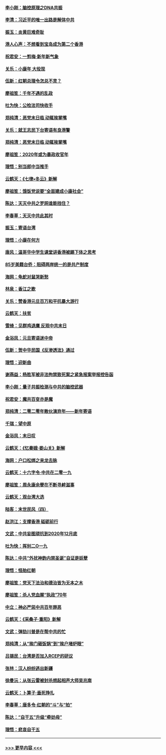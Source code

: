 #### [李小刚：脑控原理之DNA共振](../pages/nsc993/n11780962.md?t=01100822) 
#### [李清：习近平的唯一出路是解体中共](../pages/nsc993/n11780866.md?t=01100822) 
#### [振玉：炎黄巨难奇耻](../pages/nsc993/n11779632.md?t=01100822) 
#### [港人心声：不想看到宝岛成为第二个香港](../pages/nsc993/n11778817.md?t=01100822) 
#### [祝君安：一剪梅‧新年新气象](../pages/nsc993/n11776340.md?t=01100822) 
#### [关乐：小康年 大役现](../pages/nsc993/n11774213.md?t=01100822) 
#### [伍新：红朝总理令怎总不灵？](../pages/nsc993/n11770813.md?t=01100822) 
#### [廖祖笙：千年不遇的乱政](../pages/nsc993/n11770373.md?t=01100822) 
#### [吐为快：公检法司快收手](../pages/nsc993/n11770359.md?t=01100822) 
#### [郑纯清：恶党末日临 动辄挨掌嘴](../pages/nsc993/n11769912.md?t=01100822) 
#### [关乐：就王志民下台寄语有良港警](../pages/nsc993/n11769903.md?t=01100822) 
#### [郑纯清：恶党末日临 动辄挨掌嘴](../pages/nsc993/n11769356.md?t=01100822) 
#### [廖祖笙：2020年或为暴政收官年](../pages/nsc993/n11768216.md?t=01100822) 
#### [理悟：别当郎中当推手](../pages/nsc993/n11768243.md?t=01100822) 
#### [云鹤天：《七律▪冬云》新解](../pages/nsc993/n11768204.md?t=01100822) 
#### [廖祖笙：饿饭党说要“全面建成小康社会”](../pages/nsc993/n11767482.md?t=01100822) 
#### [陈达：天灭中共之罗网谁能挡住？](../pages/nsc993/n11767465.md?t=01100822) 
#### [李春草：天灭中共此其时](../pages/nsc993/n11767452.md?t=01100822) 
#### [振玉：寄语台湾](../pages/nsc993/n11767432.md?t=01100822) 
#### [理悟：小康在何方](../pages/nsc993/n11767394.md?t=01100822) 
#### [唐风：温哥华中学生课堂讲香港被踢下体之思考](../pages/nsc993/n11766848.md?t=01100822) 
#### [85岁美籍台侨：阻碍两岸统一的是共产制度](../pages/nsc993/n11765043.md?t=01100822) 
#### [海网：龟蛇对鼠哭新愁](../pages/nsc993/n11764895.md?t=01100822) 
#### [林泉：香江之歌](../pages/nsc993/n11764415.md?t=01100822) 
#### [关乐：赞香港元旦百万和平抗暴大游行](../pages/nsc993/n11764382.md?t=01100822) 
#### [云鹤天：扶贫](../pages/nsc993/n11764245.md?t=01100822) 
#### [雪绮：见群鸡退鹰  反观中共末日](../pages/nsc993/n11762112.md?t=01100822) 
#### [金浴凤：元旦寄语迷中帝](../pages/nsc993/n11761788.md?t=01100822) 
#### [伍新：贺中华民国《反渗透法》通过](../pages/nsc993/n11761994.md?t=01100822) 
#### [理悟：迎新曲](../pages/nsc993/n11761152.md?t=01100822) 
#### [谢燕益：杨胜军被非法拘禁致死案之紧急报案举报控告函](../pages/nsc993/n11756134.md?t=01100822) 
#### [李小刚：量子共振检测与中共的脑控武器](../pages/nsc993/n11754518.md?t=01100822) 
#### [祝君安：魔共百变亦是魔](../pages/nsc993/n11754469.md?t=01100822) 
#### [郑纯清：二零二零年散伙演弃年——新年寄语](../pages/nsc993/n11754195.md?t=01100822) 
#### [千瑞：望中原](../pages/nsc993/n11754159.md?t=01100822) 
#### [金浴凤：末日叹](../pages/nsc993/n11752359.md?t=01100822) 
#### [云鹤天：《忆秦娥‧娄山关》新解](../pages/nsc993/n11752348.md?t=01100822) 
#### [海网：户口松绑之来龙去脉](../pages/nsc993/n11752328.md?t=01100822) 
#### [云鹤天：十六字令‧中共在二零一九](../pages/nsc993/n11752305.md?t=01100822) 
#### [廖祖笙：周永康余孽在不断寻衅滋事](../pages/nsc993/n11751013.md?t=01100822) 
#### [云鹤天：观台湾大选](../pages/nsc993/n11751007.md?t=01100822) 
#### [陆客：末世民风（四）](../pages/nsc993/n11749203.md?t=01100822) 
#### [赵洪江：支撑香港 砥砺前行](../pages/nsc993/n11748482.md?t=01100822) 
#### [文武：中共妄图顽抗到2020年12月底](../pages/nsc993/n11748446.md?t=01100822) 
#### [吐为快：挥别二O一九](../pages/nsc993/n11748411.md?t=01100822) 
#### [陈达：中共“外扰神韵内禁圣诞”自证是妖孽](../pages/nsc993/n11748226.md?t=01100822) 
#### [理悟：怪胎红朝](../pages/nsc993/n11748206.md?t=01100822) 
#### [廖祖笙：党天下法治和德治皆为无本之木](../pages/nsc993/n11748135.md?t=01100822) 
#### [廖祖笙：杀人党血腥“执政”70年](../pages/nsc993/n11745144.md?t=01100822) 
#### [中立：神必严惩中共百年罪恶](../pages/nsc993/n11744970.md?t=01100822) 
#### [云鹤天：《采桑子‧重阳》新解](../pages/nsc993/n11744948.md?t=01100822) 
#### [文武：弹劾川普是在帮中共的忙](../pages/nsc993/n11744758.md?t=01100822) 
#### [郑纯清：从“挨门砸饭锅”到“挨户堵炉眼”](../pages/nsc993/n11744745.md?t=01100822) 
#### [吕锡民：台湾是否加入RCEP的研议](../pages/nsc993/n11744701.md?t=01100822) 
#### [张林：汉人纷纷逃出新疆](../pages/nsc993/n11743530.md?t=01100822) 
#### [徐曼沅：从张云雷被封杀想起相声大师吴兆南](../pages/nsc993/n11741816.md?t=01100822) 
#### [云鹤天：卜算子‧垂死挣扎](../pages/nsc993/n11739956.md?t=01100822) 
#### [李春草：唐多令‧红朝的“斗”与“拍”](../pages/nsc993/n11739830.md?t=01100822) 
#### [陈达：“自干五”升级“牵妨母”](../pages/nsc993/n11739724.md?t=01100822) 
#### [理悟：悲哀自干五](../pages/nsc993/n11739547.md?t=01100822) 

----
#### [ >>> 更早内容 <<< ](../indexes/nsc993-earlier.md)
